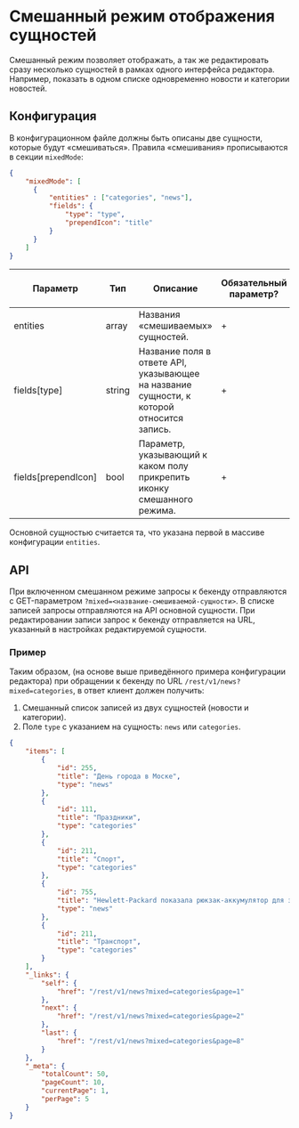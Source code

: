 # Смешанный режим отображения сущностей

Смешанный режим позволяет отображать, а так же редактировать сразу несколько сущностей в рамках одного интерфейса 
редактора. Например, показать в одном списке одновременно новости и категории новостей.

## Конфигурация

В конфигурационном файле должны быть описаны две сущности, которые будут «смешиваться». Правила «смешивания» 
прописываются в секции `mixedMode`:

```json
{
    "mixedMode": [
      {
          "entities" : ["categories", "news"],
          "fields": {
              "type": "type",
              "prependIcon": "title"
          }
      }
    ]
}
```

| Параметр | Тип | Описание | Обязательный параметр? | Значение по-умолчанию |
| --- | --- | --- | --- | --- |
| entities | array | Названия «смешиваемых» сущностей. | + | - |
| fields[type] | string | Название поля в ответе API, указывающее на название сущности, к которой относится запись. | + | - |
| fields[prependIcon] | bool | Параметр, указывающий к каком полу прикрепить иконку смешанного режима. | + | - |

Основной сущностью считается та, что указана первой в массиве конфигурации `entities`.

## API

При включенном смешанном режиме запросы к бекенду отправляются с GET-параметром `?mixed=<название-смешиваемой-сущности>`. 
В списке записей запросы отправляются на API основной сущности. При редактировании записи запрос к бекенду отправляется 
на URL, указанный в настройках редактируемой сущности.

### Пример

Таким образом, (на основе выше приведённого примера конфигурации редактора) при обращении к бекенду по 
URL `/rest/v1/news?mixed=categories`, в ответ клиент должен получить:

1. Смешанный список записей из двух сущностей (новости и категории).
2. Поле `type` с указанием на сущность: `news` или `categories`.

```json
{
    "items": [
        {
            "id": 255,
            "title": "День города в Моске",
            "type": "news"
        },
        {
            "id": 111,
            "title": "Праздники",
            "type": "categories"
        },
        {
            "id": 211,
            "title": "Спорт",
            "type": "categories"
        },
        {
            "id": 755,
            "title": "Hewlett-Packard показала рюкзак-аккумулятор для зарядки гаджетов",
            "type": "news"
        },
        {
            "id": 211,
            "title": "Транспорт",
            "type": "categories"
        }
    ],
    "_links": {
        "self": {
            "href": "/rest/v1/news?mixed=categories&page=1"
        },
        "next": {
            "href": "/rest/v1/news?mixed=categories&page=2"
        },
        "last": {
            "href": "/rest/v1/news?mixed=categories&page=8"
        }
    },
    "_meta": {
        "totalCount": 50,
        "pageCount": 10,
        "currentPage": 1,
        "perPage": 5
    }
}
```
